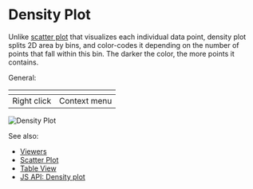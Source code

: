 <!-- TITLE: Density Plot -->
<!-- SUBTITLE: -->

# Density Plot

Unlike [scatter plot](scatter-plot.md) that visualizes each individual data point,
density plot splits 2D area by bins, and color-codes it depending on the number of points
that fall within this bin. The darker the color, the more points it contains.

General:

| []()                  |                 |
|-----------------------|-----------------|
| Right click           | Context menu    |


![Density Plot](../uploads/viewers/density-plot.png "Density Plot")

See also: 
  
  * [Viewers](../viewers.md)
  * [Scatter Plot](scatter-plot.md)
  * [Table View](../../overview/table-view.md)
  * [JS API: Density plot](https://public.datagrok.ai/js/samples/ui/viewers/density-plot)
